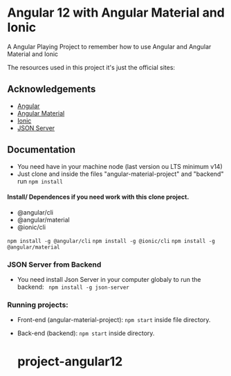 
# Angular 12 with Angular Material and Ionic

A Angular Playing Project to remember how to use Angular and Angular Material and Ionic 


The resources used in this project it's just the official sites:




## Acknowledgements

 - [Angular](https://angular.io/)
 - [Angular Material](https://material.angular.io/)
 - [Ionic](https://ionicframework.com/)
 - [JSON Server](https://github.com/typicode/json-server)

  
## Documentation
- You need have in your machine node (last version ou LTS minimum v14)
- Just clone and inside the files "angular-material-project" and "backend" run `npm install `

#### Install/ Dependences if you need work with this clone project. 
- @angular/cli
- @angular/material
- @ionic/cli

`npm install -g @angular/cli`
`npm install -g @ionic/cli`
`npm install -g @angular/material`

### JSON Server from Backend

- You need install Json Server in your computer globaly to run the backend:
` npm install -g json-server`

### Running projects:

- Front-end (angular-material-project): `npm start` inside file directory. 
- Back-end (backend): `npm start` inside directory.

  # project-angular12

